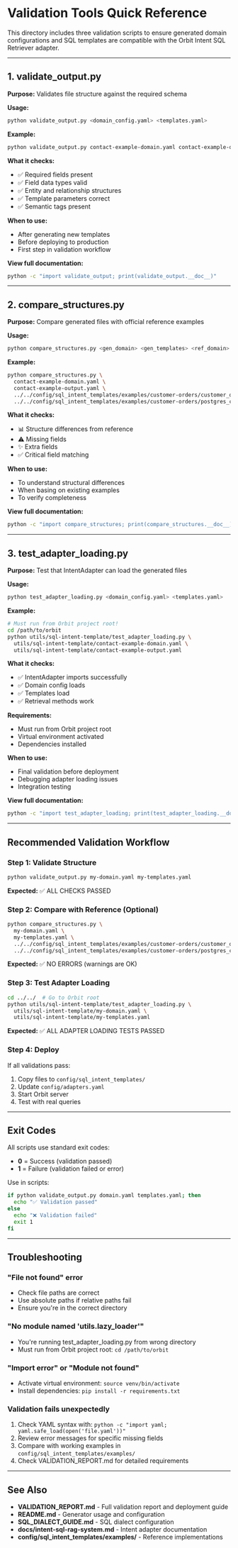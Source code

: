 # Validation Tools Quick Reference

This directory includes three validation scripts to ensure generated domain configurations and SQL templates are compatible with the Orbit Intent SQL Retriever adapter.

---

## 1. validate_output.py

**Purpose:** Validates file structure against the required schema

**Usage:**
```bash
python validate_output.py <domain_config.yaml> <templates.yaml>
```

**Example:**
```bash
python validate_output.py contact-example-domain.yaml contact-example-output.yaml
```

**What it checks:**
- ✅ Required fields present
- ✅ Field data types valid
- ✅ Entity and relationship structures
- ✅ Template parameters correct
- ✅ Semantic tags present

**When to use:**
- After generating new templates
- Before deploying to production
- First step in validation workflow

**View full documentation:**
```bash
python -c "import validate_output; print(validate_output.__doc__)"
```

---

## 2. compare_structures.py

**Purpose:** Compare generated files with official reference examples

**Usage:**
```bash
python compare_structures.py <gen_domain> <gen_templates> <ref_domain> <ref_templates>
```

**Example:**
```bash
python compare_structures.py \
  contact-example-domain.yaml \
  contact-example-output.yaml \
  ../../config/sql_intent_templates/examples/customer-orders/customer_order_domain.yaml \
  ../../config/sql_intent_templates/examples/customer-orders/postgres_customer_orders.yaml
```

**What it checks:**
- 📊 Structure differences from reference
- ⚠️  Missing fields
- ✨ Extra fields
- ✅ Critical field matching

**When to use:**
- To understand structural differences
- When basing on existing examples
- To verify completeness

**View full documentation:**
```bash
python -c "import compare_structures; print(compare_structures.__doc__)"
```

---

## 3. test_adapter_loading.py

**Purpose:** Test that IntentAdapter can load the generated files

**Usage:**
```bash
python test_adapter_loading.py <domain_config.yaml> <templates.yaml>
```

**Example:**
```bash
# Must run from Orbit project root!
cd /path/to/orbit
python utils/sql-intent-template/test_adapter_loading.py \
  utils/sql-intent-template/contact-example-domain.yaml \
  utils/sql-intent-template/contact-example-output.yaml
```

**What it checks:**
- ✅ IntentAdapter imports successfully
- ✅ Domain config loads
- ✅ Templates load
- ✅ Retrieval methods work

**Requirements:**
- Must run from Orbit project root
- Virtual environment activated
- Dependencies installed

**When to use:**
- Final validation before deployment
- Debugging adapter loading issues
- Integration testing

**View full documentation:**
```bash
python -c "import test_adapter_loading; print(test_adapter_loading.__doc__)"
```

---

## Recommended Validation Workflow

### Step 1: Validate Structure
```bash
python validate_output.py my-domain.yaml my-templates.yaml
```
**Expected:** ✅ ALL CHECKS PASSED

### Step 2: Compare with Reference (Optional)
```bash
python compare_structures.py \
  my-domain.yaml \
  my-templates.yaml \
  ../../config/sql_intent_templates/examples/customer-orders/customer_order_domain.yaml \
  ../../config/sql_intent_templates/examples/customer-orders/postgres_customer_orders.yaml
```
**Expected:** ✅ NO ERRORS (warnings are OK)

### Step 3: Test Adapter Loading
```bash
cd ../../  # Go to Orbit root
python utils/sql-intent-template/test_adapter_loading.py \
  utils/sql-intent-template/my-domain.yaml \
  utils/sql-intent-template/my-templates.yaml
```
**Expected:** ✅ ALL ADAPTER LOADING TESTS PASSED

### Step 4: Deploy
If all validations pass:
1. Copy files to `config/sql_intent_templates/`
2. Update `config/adapters.yaml`
3. Start Orbit server
4. Test with real queries

---

## Exit Codes

All scripts use standard exit codes:
- **0** = Success (validation passed)
- **1** = Failure (validation failed or error)

Use in scripts:
```bash
if python validate_output.py domain.yaml templates.yaml; then
  echo "✅ Validation passed"
else
  echo "❌ Validation failed"
  exit 1
fi
```

---

## Troubleshooting

### "File not found" error
- Check file paths are correct
- Use absolute paths if relative paths fail
- Ensure you're in the correct directory

### "No module named 'utils.lazy_loader'"
- You're running test_adapter_loading.py from wrong directory
- Must run from Orbit project root: `cd /path/to/orbit`

### "Import error" or "Module not found"
- Activate virtual environment: `source venv/bin/activate`
- Install dependencies: `pip install -r requirements.txt`

### Validation fails unexpectedly
1. Check YAML syntax with: `python -c "import yaml; yaml.safe_load(open('file.yaml'))"`
2. Review error messages for specific missing fields
3. Compare with working examples in `config/sql_intent_templates/examples/`
4. Check VALIDATION_REPORT.md for detailed requirements

---

## See Also

- **VALIDATION_REPORT.md** - Full validation report and deployment guide
- **README.md** - Generator usage and configuration
- **SQL_DIALECT_GUIDE.md** - SQL dialect configuration
- **docs/intent-sql-rag-system.md** - Intent adapter documentation
- **config/sql_intent_templates/examples/** - Reference implementations
